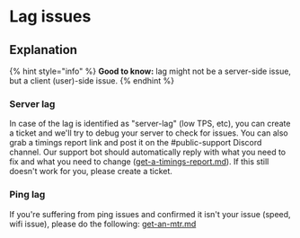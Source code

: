 # Lag issues

## Explanation

{% hint style="info" %}
**Good to know:** lag might not be a server-side issue, but a client (user)-side issue.
{% endhint %}

### Server lag

In case of the lag is identified as "server-lag" (low TPS, etc), you can create a ticket and we'll try to debug your server to check for issues. You can also grab a timings report link and post it on the #public-support Discord channel. Our support bot should automatically reply with what you need to fix and what you need to change ([get-a-timings-report.md](../get-a-timings-report.md "mention")). If this still doesn't work for you, please create a ticket.

### Ping lag

If you're suffering from ping issues and confirmed it isn't your issue (speed, wifi issue), please do the following: [get-an-mtr.md](get-an-mtr.md "mention")

